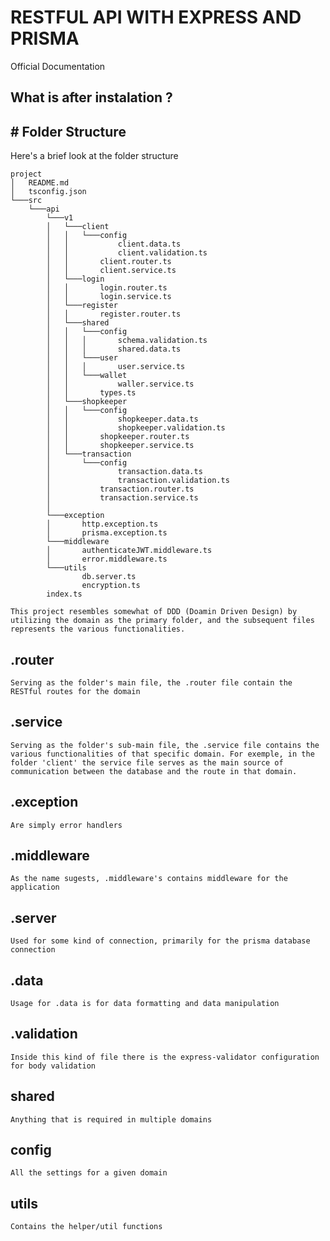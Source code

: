 # RESTFUL API WITH EXPRESS AND PRISMA

Official Documentation

## What is after instalation ?

## # Folder Structure

Here's a brief look at the folder structure

```
project
│   README.md
│   tsconfig.json 
└───src
    └───api
        └───v1
        │   └───client
        │   │   └───config
        │   │           client.data.ts
        │   │           client.validation.ts
        │   │       client.router.ts
        │   │       client.service.ts
        │   └───login
        │   │       login.router.ts
        │   │       login.service.ts
        │   └───register
        │   │       register.router.ts
        │   └───shared
        │   │   └───config
        │   │   │       schema.validation.ts
        │   │   │       shared.data.ts
        │   │   └───user
        │   │   │       user.service.ts
        │   │   └───wallet
        │   │           waller.service.ts
        │   │       types.ts
        │   └───shopkeeper
        │   │   └───config
        │   │           shopkeeper.data.ts
        │   │           shopkeeper.validation.ts
        │   │       shopkeeper.router.ts
        │   │       shopkeeper.service.ts
        │   └───transaction
        │       └───config
        │               transaction.data.ts
        │               transaction.validation.ts
        │           transaction.router.ts
        │           transaction.service.ts
        │       
        └───exception
        │       http.exception.ts
        │       prisma.exception.ts
        └───middleware
        │       authenticateJWT.middleware.ts
        │       error.middleware.ts
        └───utils
                db.server.ts
                encryption.ts
        index.ts
```

``
This project resembles somewhat of DDD (Doamin Driven Design) by utilizing the domain as the primary folder, and the subsequent files represents the various functionalities.
``

## .router

``
Serving as the folder's main file, the .router file contain the RESTful routes for the domain
``

## .service

``
Serving as the folder's sub-main file, the .service file contains the various functionalities of that specific domain. For exemple, in the folder 'client' the service file serves as the main source of communication between the database and the route in that domain.
``

## .exception

``
Are simply error handlers
``

## .middleware

``
As the name sugests, .middleware's contains middleware for the application
``

## .server

``
Used for some kind of connection, primarily for the prisma database connection
``

## .data

``
Usage for .data is for data formatting and data manipulation
``

## .validation

``
Inside this kind of file there is the express-validator configuration for body validation
``

## shared

``
Anything that is required in multiple domains
``

## config

``
All the settings for a given domain
``

## utils

``
Contains the helper/util functions
``